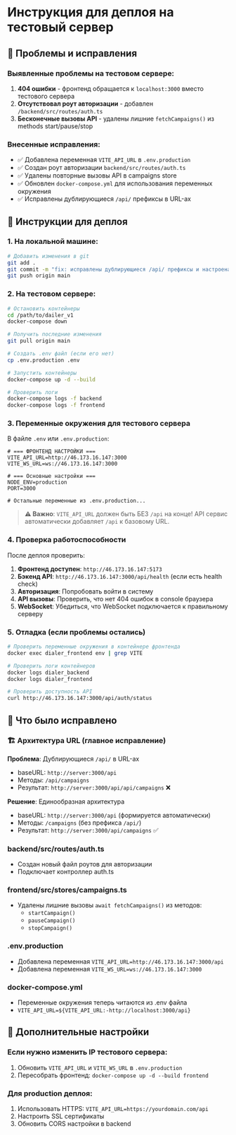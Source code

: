 # Инструкция для деплоя на тестовый сервер

## 🎯 Проблемы и исправления

### Выявленные проблемы на тестовом сервере:
1. **404 ошибки** - фронтенд обращается к `localhost:3000` вместо тестового сервера
2. **Отсутствовал роут авторизации** - добавлен `/backend/src/routes/auth.ts`  
3. **Бесконечные вызовы API** - удалены лишние `fetchCampaigns()` из methods start/pause/stop

### Внесенные исправления:
- ✅ Добавлена переменная `VITE_API_URL` в `.env.production`
- ✅ Создан роут авторизации `backend/src/routes/auth.ts`
- ✅ Удалены повторные вызовы API в campaigns store
- ✅ Обновлен `docker-compose.yml` для использования переменных окружения
- ✅ Исправлены дублирующиеся `/api/` префиксы в URL-ах

## 🚀 Инструкции для деплоя

### 1. На локальной машине:

```bash
# Добавить изменения в git
git add .
git commit -m "fix: исправлены дублирующиеся /api/ префиксы и настроена архитектура URL"
git push origin main
```

### 2. На тестовом сервере:

```bash
# Остановить контейнеры
cd /path/to/dailer_v1
docker-compose down

# Получить последние изменения
git pull origin main

# Создать .env файл (если его нет)
cp .env.production .env

# Запустить контейнеры
docker-compose up -d --build

# Проверить логи
docker-compose logs -f backend
docker-compose logs -f frontend
```

### 3. Переменные окружения для тестового сервера

В файле `.env` или `.env.production`:

```env
# === ФРОНТЕНД НАСТРОЙКИ ===
VITE_API_URL=http://46.173.16.147:3000
VITE_WS_URL=ws://46.173.16.147:3000

# === Основные настройки ===
NODE_ENV=production
PORT=3000

# Остальные переменные из .env.production...
```

> **⚠️ Важно**: `VITE_API_URL` должен быть БЕЗ `/api` на конце! 
> API сервис автоматически добавляет `/api` к базовому URL.

### 4. Проверка работоспособности

После деплоя проверить:

1. **Фронтенд доступен**: `http://46.173.16.147:5173`
2. **Бэкенд API**: `http://46.173.16.147:3000/api/health` (если есть health check)
3. **Авторизация**: Попробовать войти в систему
4. **API вызовы**: Проверить, что нет 404 ошибок в console браузера
5. **WebSocket**: Убедиться, что WebSocket подключается к правильному серверу

### 5. Отладка (если проблемы остались)

```bash
# Проверить переменные окружения в контейнере фронтенда
docker exec dialer_frontend env | grep VITE

# Проверить логи контейнеров
docker logs dialer_backend
docker logs dialer_frontend

# Проверить доступность API
curl http://46.173.16.147:3000/api/auth/status
```

## 📝 Что было исправлено

### 🏗️ Архитектура URL (главное исправление)

**Проблема**: Дублирующиеся `/api/` в URL-ах
- baseURL: `http://server:3000/api` 
- Методы: `/api/campaigns`
- Результат: `http://server:3000/api/api/campaigns` ❌

**Решение**: Единообразная архитектура
- baseURL: `http://server:3000/api` (формируется автоматически)
- Методы: `/campaigns` (без префикса `/api/`)
- Результат: `http://server:3000/api/campaigns` ✅

### backend/src/routes/auth.ts
- Создан новый файл роутов для авторизации
- Подключает контроллер auth.ts

### frontend/src/stores/campaigns.ts  
- Удалены лишние вызовы `await fetchCampaigns()` из методов:
  - `startCampaign()`
  - `pauseCampaign()` 
  - `stopCampaign()`

### .env.production
- Добавлена переменная `VITE_API_URL=http://46.173.16.147:3000/api`
- Добавлена переменная `VITE_WS_URL=ws://46.173.16.147:3000`

### docker-compose.yml
- Переменные окружения теперь читаются из .env файла
- `VITE_API_URL=${VITE_API_URL:-http://localhost:3000/api}`

## 🔧 Дополнительные настройки

### Если нужно изменить IP тестового сервера:
1. Обновить `VITE_API_URL` и `VITE_WS_URL` в `.env.production`
2. Пересобрать фронтенд: `docker-compose up -d --build frontend`

### Для production деплоя:
1. Использовать HTTPS: `VITE_API_URL=https://yourdomain.com/api`
2. Настроить SSL сертификаты
3. Обновить CORS настройки в backend 